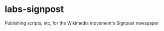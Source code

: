 labs-signpost
=============

Publishing scripts, etc, for the Wikimedia movement's Signpost newspaper
